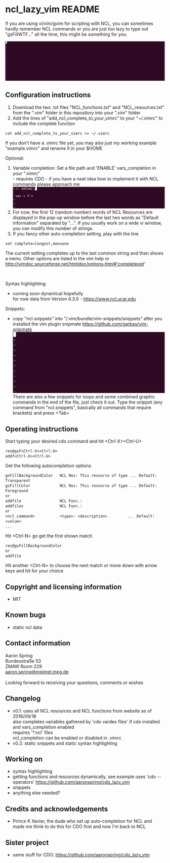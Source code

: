 ncl_lazy_vim README
===================

If you are using vi/vim/gvim for scripting with NCL, you can sometimes hardly remember NCL commands or you are just too lazy to type out "gsFillWTF..." all the time, this might be something for you.

![animation]( ncl_completion.gif )

Configuration instructions
--------------------------
1. Download the two .txt files "NCL_functions.txt" and "NCL_resources.txt" from the ".vim" folder in this repository into your ".vim" folder
2. Add the lines of "add_ncl_complete_to_your_vimrc" to your "~/.vimrc" to include the complete function <br>
```
cat add_ncl_complete_to_your_vimrc >> ~/.vimrc
```
If you don't have a .vimrc file yet, you may also just my working example "example.vimrc" and rename it in your $HOME <br>

Optional: <br>
1. Variable completion: Set a file path and 'ENABLE' vars_completion in your ".vimrc" <br> - requires CDO - if you have a neat idea how to implement it with NCL commands please approach me
![animation]( vars_completion.gif ) <br>
2. For now, the first 12 (random number) words of NCL Resources are displayed in the pop-up window before the last two words as "Default information" separated by "...". If you usually work on a wide vi window, you can modify this number of strings. <br>
3. If you fancy other auto-completion setting, play with the line
```
set complete=longest,menuone
```
The current setting completes up to the last common string and then shows a menu. Other options are listed in the vim help or http://vimdoc.sourceforge.net/htmldoc/options.html#'completeopt' <br>

<br>

Syntax highlighting:
* coming soon dynamical hopefully <br> for now data from Version 6.3.0 - https://www.ncl.ucar.edu 

Snippets: 
* copy "ncl.snippets" into "/.vim/bundle/vim-snippets/snippets" after you installed the vim plugin snipmate https://github.com/garbas/vim-snipmate <br>
![animation]( snippets_ncl.gif ) <br>
There are also a few snippets for loops and some combined graphic commands in the end of the file, just check it out. Type the snippet (any command from "ncl.snippets", basically all commands that require brackets) and press &lt;Tab>

Operating instructions
----------------------
Start typing your desired cdo command and hit &lt;Ctrl-X>&lt;Ctrl-U>
```
res@gsF<Ctrl-X><Ctrl-U>
addf<Ctrl-X><Ctrl-U>
```
Get the following autocompletion options 
```
gsFillBackgroundColor   NCL Res: This resource of type ... Default: Transparent
gsFillColor             NCL Res: This resource of type ... Default: Foreground
or
addfile                 NCL Func.: 
addfiles                NCL Func.:
or
<ncl_command>           <type>: <description>         ... Default: <value>
...
```
Hit &lt;Ctrl-N> go get the first shown match
```
res@gsFillBackgroundColor
or
addfile
```
Hit another &lt;Ctrl-N> to choose the next match or move down with arrow keys and hit <Enter> for your choice 



Copyright and licensing information
-----------------------------------
* MIT

Known bugs
----------
* static ncl data

Contact information
-------------------
Aaron Spring <br> Bundesstraße 53 <br> ZMAW Room 229 <br> aaron.spring@mpimet.mpg.de <br> <br> 
Looking forward to receiving your questions, comments or wishes


Changelog
---------
* v0.1: 
uses all NCL resources and NCL functions from website as of 2016/09/18 <br>
also completes variables gathered by 'cdo vardes files' if cdo installed and vars_completion enabled <br>
requires '*.ncl' files <br>
ncl_completion can be enabled or disabled in .vimrc <br> 
* v0.2:
static snippets and static syntax highlighting

Working on
----------
* syntax highlighting
* getting functions and resources dynamically, see example uses 'cdo --operators' https://github.com/aaronspring/cdo_lazy_vim
* snippets
* anything else needed?

Credits and acknowledgements
----------------------------
* Prince K Xavier, the dude who set up auto-completion for NCL and made me think to do this for CDO first and now I'm back to NCL
 

Sister project
--------------
* same stuff for CDO: https://github.com/aaronspring/cdo_lazy_vim
